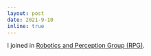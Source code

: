```yaml
---
layout: post
date: 2021-9-10
inline: true
---
```


I joined in <a href="https://rpg.ifi.uzh.ch/">Robotics and Perception Group (RPG)</a>.
